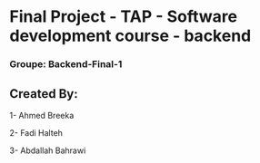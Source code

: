 # Final Project - TAP - Software development course - backend

### Groupe: Backend-Final-1

## Created By:
1- Ahmed Breeka

2- Fadi Halteh

3- Abdallah Bahrawi
